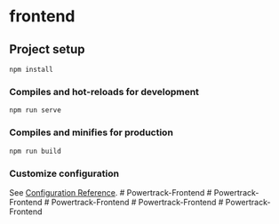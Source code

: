 # frontend

## Project setup
```
npm install
```

### Compiles and hot-reloads for development
```
npm run serve
```

### Compiles and minifies for production
```
npm run build
```

### Customize configuration
See [Configuration Reference](https://cli.vuejs.org/config/).
#   P o w e r t r a c k - F r o n t e n d  
 #   P o w e r t r a c k - F r o n t e n d  
 #   P o w e r t r a c k - F r o n t e n d  
 #   P o w e r t r a c k - F r o n t e n d  
 #   P o w e r t r a c k - F r o n t e n d  
 